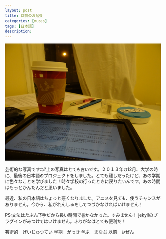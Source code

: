 ```yaml
---
layout: post
title: 以前のお勉強
categories: [muses]
tags: [日本語]
description: 
---
```


![alt text](/images/previously.JPG)

芸術的な写真ですね?上の写真はとても古いです。２０１３年の12月、大学の時に、最後の日本語のプロジェクトをしました。とても難しだったけど、あの学期に色々なことを学びました！時々学校の行ったときに戻りたいんです。あの時間はもっとかんたんだと思いました。

最近、私の日本語はちょっと悪くなりました。アニメを見ても、使うチャンスがありません。今から、私がれんしゅをしてつづかなければいけません！

PS:文法はたぶん下手だから長い時間で書かなかった。すみません！ jekyllのプラグインがみつけてはいけません。ふりがなはとても便利だ！

芸術的　げいじゅつてい
学期　がっき
学ぶ　まなぶ
以前　いぜん